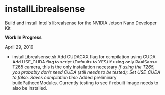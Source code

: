 # installLibrealsense
Build and install Intel's librealsense for the NVIDIA Jetson Nano Developer Kit

<b>Work In Progress</b>

April 29, 2019
* installLibrealsense.sh
Add CUDACXX flag for compilation using CUDA
Add USE_CUDA flag to script (Defaults to YES)
If using only RealSense T265 camera, this is the only installation necessary
<em>If using the T265, you probably don't need CUDA (still needs to be tested); Set USE_CUDA to false. Saves compilation time</em>
Added preliminary buildPathcedModules. Currently testing to see if rebuilt Image needs to also be installed.

